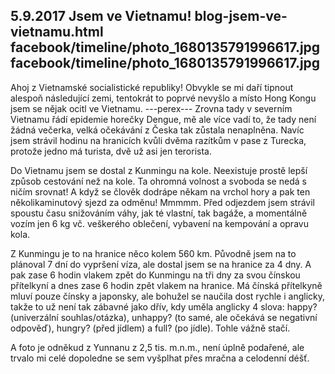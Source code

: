 5.9.2017
Jsem ve Vietnamu!
blog-jsem-ve-vietnamu.html
facebook/timeline/photo_1680135791996617.jpg
facebook/timeline/photo_1680135791996617.jpg
--------------

Ahoj z Vietnamské socialistické republiky! Obvykle se mi daří tipnout alespoň následující zemi, tentokrát to poprvé nevyšlo a místo Hong Kongu jsem se nějak ocitl ve Vietnamu. 
---perex---
Zrovna tady v severním Vietnamu řádí epidemie horečky Dengue, mě ale více vadí to, že tady není žádná večerka, velká očekávání z Česka tak zůstala nenaplněna. Navíc jsem strávil hodinu na hranicích kvůli dvěma razítkům v pase z Turecka, protože jedno má turista, dvě už asi jen terorista.

Do Vietnamu jsem se dostal z Kunmingu na kole. Neexistuje prostě lepší způsob cestování než na kole. Ta ohromná volnost a svoboda se nedá s ničím srovnat! A když se člověk dodrápe někam na vrchol hory a pak ten několikaminutový sjezd za odměnu! Mmmmm. Před odjezdem jsem strávil spoustu času snižováním váhy, jak té vlastní, tak bagáže, a momentálně vozím jen 6 kg vč. veškerého oblečení, vybavení na kempování a opravu kola. 

Z Kunmingu je to na hranice něco kolem 560 km. Původně jsem na to plánoval 7 dní do vypršení víza, ale dostal jsem se na hranice za 4 dny. A pak zase 6 hodin vlakem zpět do Kunmingu na tři dny za svou čínskou přítelkyní a dnes zase 6 hodin zpět vlakem na hranice. Má čínská přítelkyně mluví pouze čínsky a japonsky, ale bohužel se naučila dost rychle i anglicky, takže to už není tak zábavné jako dřív, kdy uměla anglicky 4 slova: happy? (univerzální souhlas/otázka), unhappy? (to samé, ale očekává se negativní odpověď), hungry? (před jídlem) a full? (po jídle). Tohle vážně stačí.

A foto je odněkud z Yunnanu z 2,5 tis. m.n.m., není úplně podařené, ale trvalo mi celé dopoledne se sem vyšplhat přes mračna a celodenní déšť.
